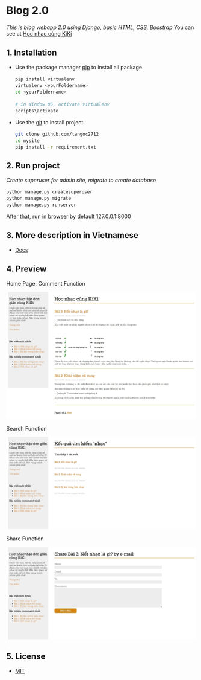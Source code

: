 # Blog 2.0

_This is blog webapp 2.0 using Django, basic HTML, CSS, Boostrap_
You can see at [Học nhạc cùng KiKi](https://tqn-blog.herokuapp.com/)

## 1. Installation

-   Use the package manager [pip](https://pip.pypa.io/en/stable/) to install all package.

    ```bash
    pip install virtualenv
    virtualenv <yourFoldername>
    cd <yourFoldername>

    # in Window OS, activate virtualenv
    scripts\activate
    ```

-   Use the [git](https://git-scm.com/) to install project.

    ```bash
    git clone github.com/tangoc2712
    cd mysite
    pip install -r requirement.txt
    ```

## 2. Run project

_Create superuser for admin site, migrate to create database_

```bash
python manage.py createsuperuser
python manage.py migrate
python manage.py runserver
```

After that, run in browser by default [127.0.0.1:8000](127.0.0.1:8000)

## 3. More description in Vietnamese

-   [Docs](https://github.com/tangoc2712/blogApp/blob/main/docs.md) 

## 4. Preview
Home Page, Comment Function

 ![](https://github.com/tangoc2712/blogApp/blob/main/image/full.jpeg?raw=true)
 
Search Function

 ![](https://github.com/tangoc2712/blogApp/blob/main/image/search.jpeg?raw=true)
 
Share Function

 ![](https://github.com/tangoc2712/blogApp/blob/main/image/share.jpeg?raw=true)

## 5. License

-   [MIT](https://choosealicense.com/licenses/mit/)
